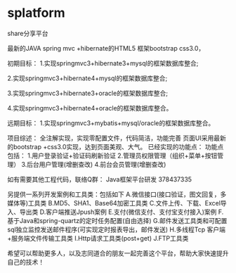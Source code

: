 # splatform
share分享平台

最新的JAVA spring mvc +hibernate的HTML5 框架bootstrap css3.0，

初期目标：
  1.实现springmvc3+hibernate3+mysql的框架数据库整合;
  
  2.实现springmvc3+hibernate4+mysql的框架数据库整合;
  
  3.实现springmvc3+hibernate3+oracle的框架数据库整合;
  
  4.实现springmvc3+hibernate4+oracle的框架数据库整合。
  
远期目标：
  1.实现springmvc3+mybatis+mysql/oracle的框架数据库整合。
  
项目综述：
全注解实现，实现零配置文件，代码简洁，功能完善
页面UI采用最新的bootstrap +css3.0实现，达到页面美观、大气。
已经实现的功能点：
功能点包括：
    1.用户登录验证+验证码刷新验证
    2.管理员权限管理（组织+菜单+按钮管理）
    3.后台用户管理(增删查改)
    4.前台会员管理(增删查改)
    
如有需要其他工程代码，联络Q群： Java框架平台研发 378437335

另提供一系列开发案例和工具类：包括如下
A.微信接口(接口验证，图文回复，多媒体等)工具类
B.MD5、SHA1、Base64加密工具类
C.文件上传、下载、Excel导入、导出类
D.客户端推送Jpush案例
E.支付(微信支付、支付宝支付接入)案例
F.基于Java和spring-quartz的定时任务配置(自由选择)
G.邮件发送工具类和可配置sql独立监控发送邮件程序(可实现定时报表导出，邮件发送)
H.多线程Tcp 客户端+服务端文件传输工具类
I.Http请求工具类(post+get)
J.FTP工具类 

希望可以帮助更多人，以及志同道合的朋友一起完善这个平台，帮助大家快速提升自己的技术！
